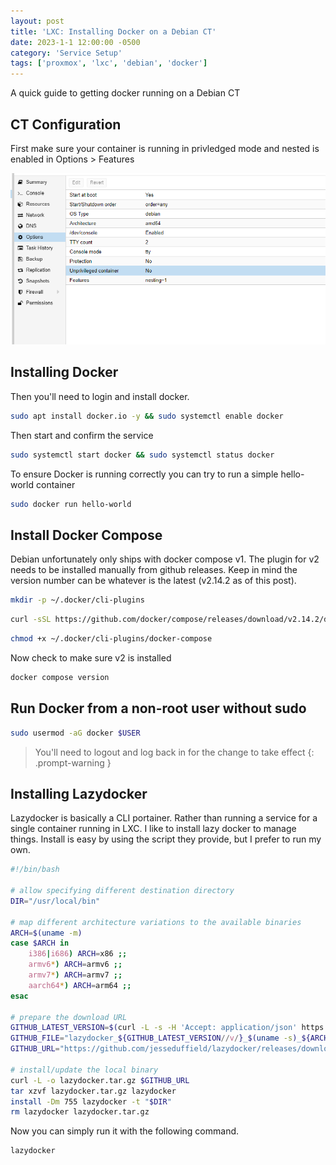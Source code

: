 ```yaml
---
layout: post
title: 'LXC: Installing Docker on a Debian CT'
date: 2023-1-1 12:00:00 -0500
category: 'Service Setup'
tags: ['proxmox', 'lxc', 'debian', 'docker']
---
```


A quick guide to getting docker running on a Debian CT

<!--more-->

## CT Configuration

First make sure your container is running in privledged mode and nested is enabled in Options > Features

![features](/assets/img/lxc-docker-setup-1.png)

## Installing Docker

Then you'll need to login and install docker.

```bash
sudo apt install docker.io -y && sudo systemctl enable docker
```

Then start and confirm the service

```bash
sudo systemctl start docker && sudo systemctl status docker
```

To ensure Docker is running correctly you can try to run a simple hello-world container

```bash
sudo docker run hello-world
```

## Install Docker Compose

Debian unfortunately only ships with docker compose v1. The plugin for v2 needs to be installed manually from github releases. Keep in mind the version number can be whatever is the latest (v2.14.2 as of this post).

```bash
mkdir -p ~/.docker/cli-plugins
```

```bash
curl -sSL https://github.com/docker/compose/releases/download/v2.14.2/docker-compose-linux-x86_64 -o ~/.docker/cli-plugins/docker-compose
```

```bash
chmod +x ~/.docker/cli-plugins/docker-compose
```

Now check to make sure v2 is installed

```bash
docker compose version
```

## Run Docker from a non-root user without sudo

```bash
sudo usermod -aG docker $USER
```

> You'll need to logout and log back in for the change to take effect
{: .prompt-warning }


## Installing Lazydocker

Lazydocker is basically a CLI portainer. Rather than running a service for a single container running in LXC. I like to install lazy docker to manage things. Install is easy by using the script they provide, but I prefer to run my own.

```bash
#!/bin/bash

# allow specifying different destination directory
DIR="/usr/local/bin"

# map different architecture variations to the available binaries
ARCH=$(uname -m)
case $ARCH in
    i386|i686) ARCH=x86 ;;
    armv6*) ARCH=armv6 ;;
    armv7*) ARCH=armv7 ;;
    aarch64*) ARCH=arm64 ;;
esac

# prepare the download URL
GITHUB_LATEST_VERSION=$(curl -L -s -H 'Accept: application/json' https://github.com/jesseduffield/lazydocker/releases/latest | sed -e 's/.*"tag_name":"\([^"]*\)".*/\1/')
GITHUB_FILE="lazydocker_${GITHUB_LATEST_VERSION//v/}_$(uname -s)_${ARCH}.tar.gz"
GITHUB_URL="https://github.com/jesseduffield/lazydocker/releases/download/${GITHUB_LATEST_VERSION}/${GITHUB_FILE}"

# install/update the local binary
curl -L -o lazydocker.tar.gz $GITHUB_URL
tar xzvf lazydocker.tar.gz lazydocker
install -Dm 755 lazydocker -t "$DIR"
rm lazydocker lazydocker.tar.gz
```

Now you can simply run it with the following command.

```bash
lazydocker
```